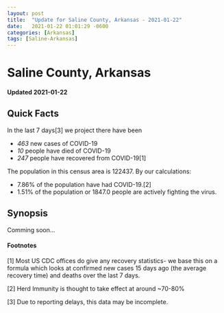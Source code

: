 ```yaml
---
layout: post
title:  "Update for Saline County, Arkansas - 2021-01-22"
date:   2021-01-22 01:01:29 -0600
categories: [Arkansas]
tags: [Saline-Arkansas]
---
```


# Saline County, Arkansas
#### Updated 2021-01-22

## Quick Facts

In the last 7 days[3] we project there have been
- *463* new cases of COVID-19
- *10* people have died of COVID-19
- *247* people have recovered from COVID-19[1]

The population in this census area is 122437. By our calculations:
- 7.86% of the population have had COVID-19.[2]
- 1.51% of the population or 1847.0 people are actively fighting the virus.

## Synopsis

Comming soon...


#### Footnotes

[1] Most US CDC offices do give any recovery statistics- we base this on a formula which looks at confirmed new cases
15 days ago (the average recovery time) and deaths over the last 7 days.

[2] Herd Immunity is thought to take effect at around ~70-80%

[3] Due to reporting delays, this data may be incomplete.
 
    